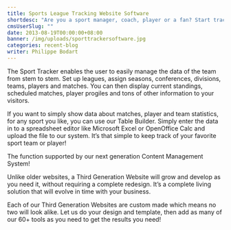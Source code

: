 ```yaml
---
title: Sports League Tracking Website Software
shortdesc: "Are you a sport manager, coach, player or a fan? Start tracking the progress of your team with our full fledged Sport Tracker developed especially for sport associations. It supports the most common team sports such as Hockey (both US and European scoring rules), Basketball, Soccer, Football and Baseball."
cmsUserSlug: ""
date: 2013-08-19T00:00:00+08:00
banner: /img/uploads/sporttrackersoftware.jpg
categories: recent-blog
writer: Philippe Bodart
---
```


The Sport Tracker enables the user to easily manage the data of the team from stem to stem. Set up leagues, assign seasons, conferences, divisions, teams, players and matches. You can then display current standings, scheduled matches, player progiles and tons of other information to your visitors.

If you want to simply show data about matches, player and team statistics, for any sport you like, you can use our Table Builder. Simply enter the data in to a spreadsheet editor like Microsoft Excel or OpenOffice Calc and upload the file to our system. It’s that simple to keep track of your favorite sport team or player!

The function supported by our next generation Content Management System!

Unlike older websites, a Third Generation Website will grow and develop as you need it, without requiring a complete redesign. It’s a complete living solution that will evolve in time with your business.

Each of our Third Generation Websites are custom made which means no two will look alike. Let us do your design and template, then add as many of our 60+ tools as you need to get the results you need!
